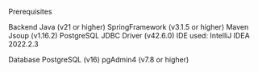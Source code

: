 
Prerequisites

Backend
  Java (v21 or higher)
  SpringFramework (v3.1.5 or higher)
  Maven
  Jsoup (v1.16.2)
  PostgreSQL JDBC Driver (v42.6.0)
  IDE used: IntelliJ IDEA 2022.2.3
  
Database
  PostgreSQL (v16)
  pgAdmin4 (v7.8 or higher)
